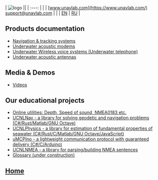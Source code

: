 | ![logo](https://ucnl.github.io/documentation/sm_logo.png) ||
| :---: | |
| [www.unavlab.com](https://www.unavlab.com/) <br/> [support@unavlab.com](mailto:support@unavlab.com) | |
| [EN](README.md) | [RU](README_RU.md) |

## Products documentation
* [Navigation & tracking systems](navigation_and_tracking_systems_en.md)
* [Underwater acoustic modems](underwater_acoustic_modems_en.md)
* [Underwater Wireless voice systems (Underwater telephone)](underwater_wireless_voice_systems_en.md)
* [Underwater acoustic antennas](underwater_acoustic_antennas_en.md)

## Media & Demos
* [Videos](media_videos_en.md)

## Our educational projects
* [Online utilities: Depth, Speed of sound, NMEA0183 etc.](online_utilities_en.md)
* [UCNLNav - a library for solving geodetic and navigation problems (C#/Rust/Matlab/GNU Octave)](https://github.com/ucnl/UCNLNav)
* [UCNLPhysics - a library for estimation of fundamental properties of seawater (C#/Rust/C/Matlab/GNU Octave/JavaScript)](https://github.com/ucnl/UCNLPhysics)
* [uMCPIno - a lightweight communication protocol with guaranteed delivery (C#/C/Arduino)](https://github.com/AlekUnderwater/uMCPIno)
* [UCNLNMEA - a library for parsing/building NMEA sentences](https://github.com/ucnl/UCNLNMEA)
* [Glossary (under construction)](README.md)

## [Home](README.md)
